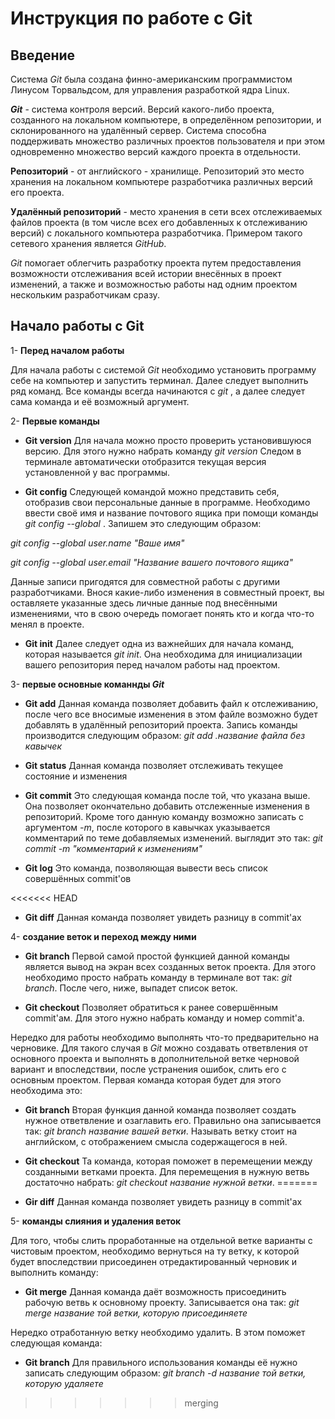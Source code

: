 # Инструкция по работе с Git # 

## Введение ##
Система _Git_ была создана финно-американским программистом Линусом Торвальдсом, для управления разработкой ядра Linux.

**_Git_** - система контроля версий. Версий  какого-либо проекта, созданного на локальном компьютере, в определённом репозитории, и склонированного на удалённый сервер. Система способна поддерживать множество различных проектов пользователя и при этом одновременно множество версий каждого проекта в отдельности.

**Репозиторий** - от английского - хранилище. Репозиторий это место хранения на локальном компьютере разработчика различных версий его проекта.

**Удалённый репозиторий** - место хранения в сети всех отслеживаемых файлов проекта (в том числе всех его добавленных к отслеживанию версий) с локального компьютера разработчика. Примером такого сетевого хранения является _GitHub_.

_Git_ помогает облегчить разработку проекта путем предоставления возможности отслеживания всей истории внесённых в проект изменений, а также и возможностью работы над одним проектом нескольким разработчикам сразу.

## Начало работы с Git ##

1- **Перед началом работы**

Для начала работы с системой _Git_ необходимо установить программу себе на компьютер и запустить терминал. Далее следует выполнить ряд команд. Все команды всегда начинаются с _git_ , а далее следует сама команда и её возможный аргумент.

2- **Первые команды**

* __Git version__  Для начала можно просто проверить установившуюся версию. Для этого нужно набрать команду _git version_ Следом в терминале автоматически отобразится текущая версия установленной у вас программы. 


* __Git config__ Следующей командой можно представить себя, отобразив свои персональные данные в программе. Необходимо ввести своё имя и название почтового ящика при помощи команды _git config --global_ . Запишем это следующим образом:

_git config --global user.name "Ваше имя"_  

_git config --global user.email "Название вашего почтового ящика"_ 

Данные записи пригодятся для совместной работы с другими разработчиками. Внося какие-либо изменения в совместный проект, вы оставляете указанные здесь личные данные под внесёнными изменениями, что в свою очередь помогает понять кто и когда что-то менял в проекте.

* __Git init__ Далее следует одна из важнейших для начала команд, которая называется _git init_. Она необходима для инициализации вашего репозитория перед началом работы над проектом. 


3- **первые основные команнды _Git_** 

* __Git add__ Данная команда позволяет добавить файл к отслеживанию, после чего все вносимые изменения в этом файле возможно будет добавлять в удалённый репозиторий проекта. Запись команды производится следующим образом: _git add .название файла без кавычек_ 

* __Git status__ Данная команда позволяет отслеживать текущее состояние и изменения

* __Git commit__ Это следующая команда после той, что указана выше. Она позволяет окончательно добавить отслеженные изменения в репозиторий. Кроме того данную команду возможно записать с аргументом _-m_, после которого в кавычках указывается комментарий по теме добавляемых изменений. выглядит это так: _git commit -m "комментарий к изменениям"_

* __Git log__ Это команда, позволяющая вывести весь список совершённых commit'ов

<<<<<<< HEAD
* __Git diff__ Данная команда позволяет увидеть разницу в commit'ах 

4- **создание веток и переход между ними** 

* __Git branch__ Первой самой простой функцией данной команды является вывод на экран всех созданных веток проекта. Для этого необходимо просто набрать команду в терминале вот так: _git branch_. После чего, ниже, выпадет список веток.

* __Git checkout__ Позволяет обратиться к ранее совершённым commit'ам. Для этого нужно набрать команду и номер commit'а.


Нередко для работы необходимо выполнять что-то предварительно на черновике. Для такого случая в _Git_ можно создавать ответвления от основного проекта и выполнять в дополнительной ветке черновой вариант и впоследствии, после устранения ошибок, слить его с основным проектом. Первая команда которая будет для этого необходима это:

* __Git branch__ Вторая функция данной команда позволяет создать нужное ответвление и озаглавить его. Правильно она записывается так: _git branch название вашей ветки_. Называть ветку стоит на английском, с отображением смысла содержащегося в ней.

* __Git checkout__ Та команда, которая поможет в перемещении между созданными ветками проекта. Для перемещения в нужную ветвь достаточно набрать: _git checkout название нужной ветки_.
=======
* __Gir diff__ Данная команда позволяет увидеть разницу в commit'ах 

5- **команды слияния и удаления веток**  

Для того, чтобы слить проработанные на отдельной ветке варианты с чистовым проектом, необходимо вернуться на ту ветку, к которой будет впоследствии присоединен отредактированный черновик и выполнить команду:


* __Git merge__ Данная команда даёт возможность присоединить рабочую ветвь к основному проекту. Записывается она так: _git merge название той ветки, которую присоединяете_ 


Нередко отработанную ветку необходимо удалить. В этом поможет следующая команда: 

* __Git branch__ Для правильного использования команды её нужно записать следующим образом: _git branch  -d название той ветки, которую удаляете_ 
>>>>>>> merging
